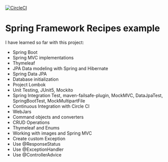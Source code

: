 [![CircleCI](https://circleci.com/gh/giovannottix/recipe-spring-mvc.svg?style=svg)](https://circleci.com/gh/giovannottix/recipe-spring-mvc)
# Spring Framework Recipes example 

I have learned so far with this project:

- Spring Boot
- Spring MVC implementations
- Thymeleaf
- JPA Data modeling with Spring and Hibernate
- Spring Data JPA
- Database initialization
- Project Lombok
- Unit Testing, JUnit5, Mockito 
- Spring Integration Test, maven-failsafe-plugin, MockMVC, DataJpaTest,
 SpringBootTest, MockMultipartFile
- Continuous Integration with Circle CI
- WebJars
- Command objects and converters
- CRUD Operations
- Thymeleaf and Enums
- Working with images and Spring MVC
- Create custom Exception 
- Use @ResponseStatus
- Use @ExceptionHandler
- Use @ControllerAdvice
